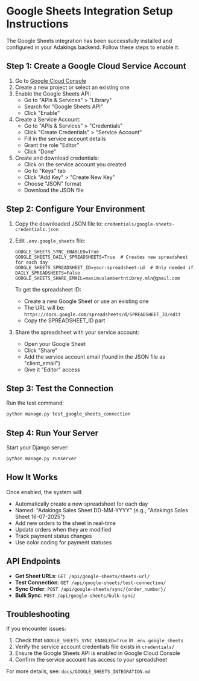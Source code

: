 # Google Sheets Integration Setup Instructions

The Google Sheets integration has been successfully installed and configured in your Adakings backend. Follow these steps to enable it:

## Step 1: Create a Google Cloud Service Account

1. Go to [Google Cloud Console](https://console.cloud.google.com/)
2. Create a new project or select an existing one
3. Enable the Google Sheets API:
   - Go to "APIs & Services" > "Library"
   - Search for "Google Sheets API"
   - Click "Enable"
4. Create a Service Account:
   - Go to "APIs & Services" > "Credentials"
   - Click "Create Credentials" > "Service Account"
   - Fill in the service account details
   - Grant the role "Editor"
   - Click "Done"
5. Create and download credentials:
   - Click on the service account you created
   - Go to "Keys" tab
   - Click "Add Key" > "Create New Key"
   - Choose "JSON" format
   - Download the JSON file

## Step 2: Configure Your Environment

1. Copy the downloaded JSON file to: `credentials/google-sheets-credentials.json`

2. Edit `.env.google_sheets` file:
   ```
   GOOGLE_SHEETS_SYNC_ENABLED=True
   GOOGLE_SHEETS_DAILY_SPREADSHEETS=True  # Creates new spreadsheet for each day
   GOOGLE_SHEETS_SPREADSHEET_ID=your-spreadsheet-id  # Only needed if DAILY_SPREADSHEETS=False
   GOOGLE_SHEETS_SHARE_EMAIL=maximuslambertntibrey.mln@gmail.com
   ```

   To get the spreadsheet ID:
   - Create a new Google Sheet or use an existing one
   - The URL will be: `https://docs.google.com/spreadsheets/d/SPREADSHEET_ID/edit`
   - Copy the SPREADSHEET_ID part

3. Share the spreadsheet with your service account:
   - Open your Google Sheet
   - Click "Share"
   - Add the service account email (found in the JSON file as "client_email")
   - Give it "Editor" access

## Step 3: Test the Connection

Run the test command:
```bash
python manage.py test_google_sheets_connection
```

## Step 4: Run Your Server

Start your Django server:
```bash
python manage.py runserver
```

## How It Works

Once enabled, the system will:
- Automatically create a new spreadsheet for each day
- Named: "Adakings Sales Sheet DD-MM-YYYY" (e.g., "Adakings Sales Sheet 16-07-2025")
- Add new orders to the sheet in real-time
- Update orders when they are modified
- Track payment status changes
- Use color coding for payment statuses

## API Endpoints

- **Get Sheet URLs**: `GET /api/google-sheets/sheets-url/`
- **Test Connection**: `GET /api/google-sheets/test-connection/`
- **Sync Order**: `POST /api/google-sheets/sync/{order_number}/`
- **Bulk Sync**: `POST /api/google-sheets/bulk-sync/`

## Troubleshooting

If you encounter issues:
1. Check that `GOOGLE_SHEETS_SYNC_ENABLED=True` in `.env.google_sheets`
2. Verify the service account credentials file exists in `credentials/`
3. Ensure the Google Sheets API is enabled in Google Cloud Console
4. Confirm the service account has access to your spreadsheet

For more details, see: `docs/GOOGLE_SHEETS_INTEGRATION.md`
